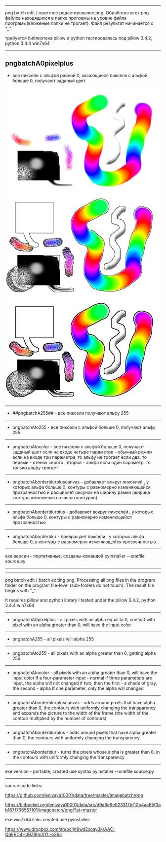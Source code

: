 ﻿--------------------------------------------------

png batch edit / пакетное редактирование png.
Обработка всех png файлов находящихся в папке програмы на уровне файла програмы(вложеные папки не трогает). Файл результат начинается с "_".

требуется библиотека pillow и python
тестировалась под pillow 3.4.2, python 3.4.4 win7x64

--------------------------------------------------

## pngbatchA0pixelplus ##
 - все пиксели с альфой равной 0, касающиеся пикселя с альфой больше 0, получают заданый цвет

 ![original](pic/testoriginal.png?raw=true "before")
 ![edited](pic/pngbatchA0pixelplus_1.png?raw=true "after")
 ![edited2time](pic/pngbatchA0pixelplus_2.png?raw=true "after2time")
 
 --------------------------------------------------
 
 - ##pngbatchA255## - все пиксели получают альфу 255

 --------------------------------------------------
 
 - pngbatchAto255 - все пиксели с альфой больше 0, получают альфу 255

 --------------------------------------------------
 
 - pngbatchAtocolor - все пиксели с альфой больше 0, получают заданый цвет
если на входе четыре параметра - обычный режим
если на входе три параметра, то альфу не трогает
если два, то первый - отенок серого , второй - альфа
если один параметр, то только альфу трогает

--------------------------------------------------

 - pngbatchAborderblurpluscanvas - добавляет вокруг пикселей , у которых альфа больше 0, контуры с равномерно изменяющейся прозрачностью и расширяет рисунок на ширину рамки (ширина контура умноженая на число контуров)

 --------------------------------------------------
 
 - pngbatchAborderblurplus - добавляет вокруг пикселей , у которых альфа больше 0, контуры с равномерно изменяющейся прозрачностью

 --------------------------------------------------
 
 - pngbatchAborderblur - превращает пиксели , у которых альфа больше 0, в контуры с равномерно изменяющейся прозрачностью

 --------------------------------------------------
 
exe версии - портативные, созданы командой
pyinstaller --onefile source.py

--------------------------------------------------
--------------------------------------------------

png batch edit / batch editing png.
Processing all png files in the program folder on the program file-level (sub-folders do not touch). The result file begins with "_".

It requires pillow and python library
I tested under the pillow 3.4.2, python 3.4.4 win7x64

--------------------------------------------------

 - pngbatchA0pixelplus - all pixels with an alpha equal to 0, contact with pixel with an alpha greater than 0, will have the input color

 --------------------------------------------------
 
 - pngbatchA255 - all pixels will alpha 255

 --------------------------------------------------
 
 - pngbatchAto255 - all pixels with an alpha greater than 0, getting alpha 255

 --------------------------------------------------
 
 - pngbatchAtocolor - all pixels with an alpha greater than 0, will have the input color
If a four-parameter input - normal
if three parameters are input, the alpha will not changed
if two, then the first - a shade of gray, the second - alpha
if one parameter, only the alpha will changed

--------------------------------------------------

 - pngbatchAborderblurpluscanvas - adds around pixels that have alpha greater than 0, the contours with uniformly changing the transparency and expands the picture to the width of the frame (the width of the contour multiplied by the number of contours)

 --------------------------------------------------
 
 - pngbatchAborderblurplus - adds around pixels that have alpha greater than 0, the contours with uniformly changing the transparency

 --------------------------------------------------
 
 - pngbatchAborderblur - turns the pixels whose alpha is greater than 0, in the contours with uniformly changing the transparency

 --------------------------------------------------
 
exe version - portable, created use syntax
pyinstaller --onefile source.py

--------------------------------------------------

source code links:

https://github.com/lenivaya10001/data/tree/master/imagebatch/png

https://bitbucket.org/lenivaya10001/data/src/d9a8e9e023317bf10b4aa85f3ab167f766557f01/imagebatch/png/?at=master

exe win7x64 links created use pyinstaller:

https://www.dropbox.com/sh/bcjht9wd2xoay3k/AAC-QqERD4HJBZI9mXYL-o36a
